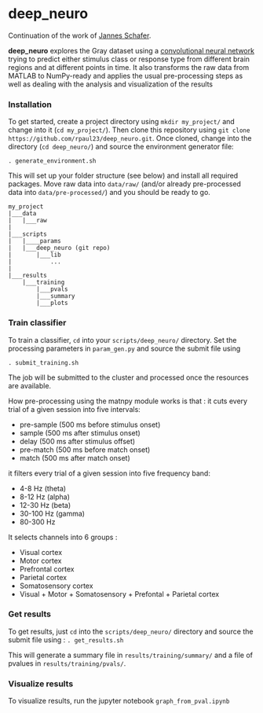# deep_neuro
Continuation of the work of 
[Jannes Schafer](https://github.com/schanso/deep_neuro). 

**deep_neuro**  explores the Gray dataset using a
[convolutional neural network](http://yann.lecun.com/exdb/publis/pdf/lecun-99.pdf) 
trying to predict either stimulus class or response type from different brain 
regions and at different points in time.
It also transforms the raw data from MATLAB to NumPy-ready and applies the usual
pre-processing steps as well as dealing with the analysis and visualization of the results 


### Installation
To get started, create a project directory using `mkdir my_project/` and change
into it (`cd my_project/`). Then clone this repository using 
`git clone https://github.com/rpaul23/deep_neuro.git`. Once cloned, change into 
the directory (`cd deep_neuro/`) and source the environment generator file:

`. generate_environment.sh`

This will set up your folder structure (see below) and install all required packages. 
Move raw data into `data/raw/` (and/or already pre-processed data into 
`data/pre-processed/`) and you should be ready to go.

```
my_project
|___data
|   |___raw
|
|___scripts
|   |____params
|   |___deep_neuro (git repo)
|       |___lib
|           ...
|
|___results
    |___training
        |___pvals
        |___summary
        |___plots
```


### Train classifier
To train a classifier, `cd` into your `scripts/deep_neuro/` directory. Set the processing parameters in `param_gen.py` and source 
the submit file using 

`. submit_training.sh` 

The job will be submitted to the 
cluster and processed once the resources are available.

How pre-processing using the matnpy module works is that :
it cuts every trial of a given session into five intervals:
* pre-sample (500 ms before stimulus onset)
* sample (500 ms after stimulus onset)
* delay (500 ms after stimulus offset)
* pre-match (500 ms before match onset)
* match (500 ms after match onset)

it filters every trial of a given session into five frequency band:
* 4-8 Hz (theta)
* 8-12 Hz (alpha)
* 12-30 Hz (beta)
* 30-100 Hz (gamma)
* 80-300 Hz

It selects channels into 6 groups :
* Visual cortex
* Motor cortex 
* Prefrontal cortex
* Parietal cortex
* Somatosensory cortex
* Visual + Motor + Somatosensory + Prefontal + Parietal cortex


### Get results
To get results, just `cd` into the `scripts/deep_neuro/` directory and source 
the submit file using :
`. get_results.sh` 

This will generate a summary file in 
`results/training/summary/` and a file of pvalues in 
`results/training/pvals/`. 

### Visualize results
To visualize results, run the jupyter notebook `graph_from_pval.ipynb` 

